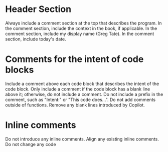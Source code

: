 # Header Section
Always include a comment section at the top that describes the program.
In the comment section, include the context in the book, if applicable.
In the comment section, include my display name (Greg Tate).
In the comment section, include today's date.

# Comments for the intent of code blocks
Include a comment above each code block that describes the intent of the code block.
Only include a comment if the code block has a blank line above it; otherwise, do not include a comment.
Do not include a prefix in the comment, such as "Intent:" or "This code does...".
Do not add comments outside of functions.
Remove any blank lines introduced by Copilot.

# Inline comments
Do not introduce any inline comments.
Align any existing inline comments.
Do not change any code